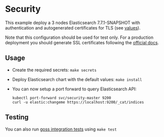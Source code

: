 # Security

This example deploy a 3 nodes Elasticsearch 7.7.1-SNAPSHOT with authentication and
autogenerated certificates for TLS (see [values][]).

Note that this configuration should be used for test only. For a production
deployment you should generate SSL certificates following the [official docs][].

## Usage

* Create the required secrets: `make secrets`

* Deploy Elasticsearch chart with the default values: `make install`

* You can now setup a port forward to query Elasticsearch API:

  ```
  kubectl port-forward svc/security-master 9200
  curl -u elastic:changeme https://localhost:9200/_cat/indices
  ```

## Testing

You can also run [goss integration tests][] using `make test`


[goss integration tests]: https://github.com/elastic/helm-charts/tree/7.7/elasticsearch/examples/security/test/goss.yaml
[official docs]: https://www.elastic.co/guide/en/elasticsearch/reference/7.7/configuring-tls.html#node-certificates
[values]: https://github.com/elastic/helm-charts/tree/7.7/elasticsearch/examples/security/security.yaml
